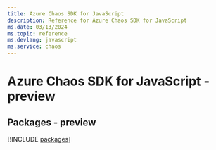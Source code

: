 ```yaml
---
title: Azure Chaos SDK for JavaScript
description: Reference for Azure Chaos SDK for JavaScript
ms.date: 03/13/2024
ms.topic: reference
ms.devlang: javascript
ms.service: chaos
---
```

# Azure Chaos SDK for JavaScript - preview
## Packages - preview
[!INCLUDE [packages](chaos-index.md)]